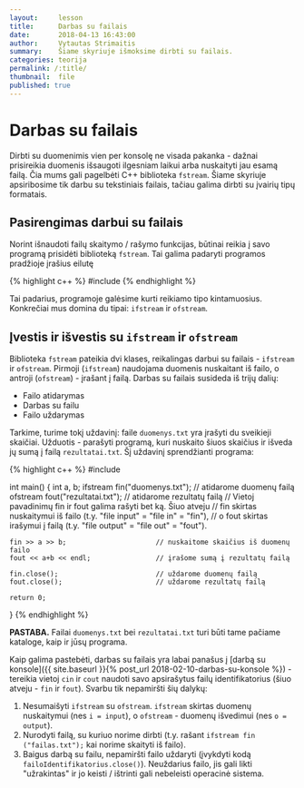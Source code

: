 ```yaml
---
layout:     lesson
title:      Darbas su failais
date:       2018-04-13 16:43:00
author:     Vytautas Strimaitis
summary:    Šiame skyriuje išmoksime dirbti su failais.
categories: teorija
permalink: /:title/
thumbnail:  file
published: true
---
```

# Darbas su failais
Dirbti su duomenimis vien per konsolę ne visada pakanka - dažnai prisireikia duomenis išsaugoti ilgesniam laikui arba nuskaityti jau esamą failą. Čia mums gali pagelbėti C++ biblioteka `fstream`. Šiame skyriuje apsiribosime tik darbu su tekstiniais failais, tačiau galima dirbti su įvairių tipų formatais.

## Pasirengimas darbui su failais
Norint išnaudoti failų skaitymo / rašymo funkcijas, būtinai reikia į savo programą prisidėti biblioteką `fstream`. Tai galima padaryti programos pradžioje įrašius eilutę

{% highlight c++ %}
#include <fstream>
{% endhighlight %}

Tai padarius, programoje galėsime kurti reikiamo tipo kintamuosius. Konkrečiai mus domina du tipai: `ifstream` ir `ofstream`.

## Įvestis ir išvestis su `ifstream` ir `ofstream`
Biblioteka `fstream` pateikia dvi klases, reikalingas darbui su failais - `ifstream` ir `ofstream`. Pirmoji (`ifstream`) naudojama duomenis nuskaitant iš failo, o antroji (`ofstream`) - įrašant į failą. Darbas su failais susideda iš trijų dalių:
* Failo atidarymas
* Darbas su failu
* Failo uždarymas

Tarkime, turime tokį uždavinį: faile `duomenys.txt` yra įrašyti du sveikieji skaičiai. Užduotis - parašyti programą, kuri nuskaito šiuos skaičius ir išveda jų sumą į failą `rezultatai.txt`. Šį uždavinį sprendžianti programa:

{% highlight c++ %}
#include <fstream>

int main() {
    int a, b;
    ifstream fin("duomenys.txt");       // atidarome duomenų failą
    ofstream fout("rezultatai.txt");    // atidarome rezultatų failą
    // Vietoj pavadinimų fin ir fout galima rašyti bet ką. Šiuo atveju
    // fin skirtas nuskaitymui iš failo (t.y. "file input" = "file in" = "fin"),
    // o fout skirtas irašymui į failą (t.y. "file output" = "file out" = "fout").

    fin >> a >> b;                      // nuskaitome skaičius iš duomenų failo
    fout << a+b << endl;                // įrašome sumą į rezultatų failą

    fin.close();                        // uždarome duomenų failą
    fout.close();                       // uždarome rezultatų failą

    return 0;
}
{% endhighlight %}

**PASTABA.** Failai `duomenys.txt` bei `rezultatai.txt` turi būti tame pačiame kataloge, kaip ir jūsų programa.

Kaip galima pastebėti, darbas su failais yra labai panašus į [darbą su konsole]({{ site.baseurl }}{% post_url 2018-02-10-darbas-su-konsole %}) - tereikia vietoj `cin` ir `cout` naudoti savo apsirašytus failų identifikatorius (šiuo atveju - `fin` ir `fout`). Svarbu tik nepamiršti šių dalykų:
1. Nesumaišyti `ifstream` su `ofstream`. `ifstream` skirtas duomenų nuskaitymui (nes `i = input`), o `ofstream` - duomenų išvedimui (nes `o = output`).
1. Nurodyti failą, su kuriuo norime dirbti (t.y. rašant `ifstream fin ("failas.txt");` kai norime skaityti iš failo).
1. Baigus darbą su failu, nepamiršti failo uždaryti (įvykdyti kodą `failoIdentifikatorius.close()`). Neuždarius failo, jis gali likti "užrakintas" ir jo keisti / ištrinti gali nebeleisti operacinė sistema.
